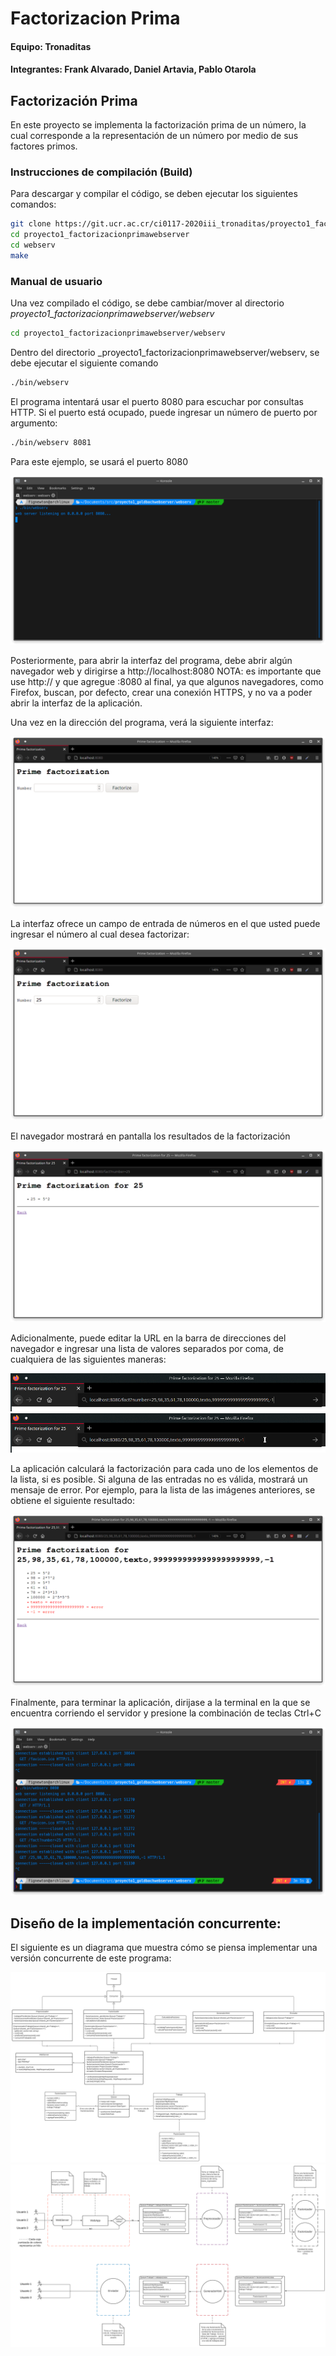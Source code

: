 ﻿# Factorizacion Prima

#### Equipo:  Tronaditas
#### Integrantes: Frank Alvarado, Daniel Artavia, Pablo Otarola

## Factorización Prima
En este proyecto se implementa la factorización prima de un número, la cual corresponde a la representación de un número por medio de sus factores primos.

### Instrucciones de compilación (Build)
Para descargar y compilar el código, se deben ejecutar los siguientes comandos:

```bash
git clone https://git.ucr.ac.cr/ci0117-2020iii_tronaditas/proyecto1_factorizacionprimawebserver.git
cd proyecto1_factorizacionprimawebserver
cd webserv
make
```

### Manual de usuario
Una vez compilado el código, se debe cambiar/mover al directorio _proyecto1_factorizacionprimawebserver/webserv_
```bash
cd proyecto1_factorizacionprimawebserver/webserv
```

Dentro del directorio _proyecto1_factorizacionprimawebserver/webserv, se debe ejecutar el siguiente comando
```bash
./bin/webserv
```

El programa intentará usar el puerto 8080 para escuchar por consultas HTTP. Si el puerto está ocupado, puede ingresar un número de puerto por argumento:
```bash
./bin/webserv 8081
```

Para este ejemplo, se usará el puerto 8080

![Paso 1 - Correr el servidor](Graficos/iniciar_ejecucion.png "Aplicación corriendo en el puerto 8080")

Posteriormente, para abrir la interfaz del programa, debe abrir algún navegador web y dirigirse a http://localhost:8080 NOTA: es importante que use http:// y que agregue :8080 al final, ya que algunos navegadores, como Firefox, buscan, por defecto, crear una conexión HTTPS, y no va a poder abrir la interfaz de la aplicación.

Una vez en la dirección del programa, verá la siguiente interfaz:

![Paso 2 - Acceder a la aplicación](Graficos/pagina_principal.png "Interfaz de la aplicación en el navegador")

La interfaz ofrece un campo de entrada de números en el que usted puede ingresar el número al cual desea factorizar:

![Paso 3 - Ingresar números en la interfaz](Graficos/ingresar_numero.png "Número 25 ingresado para factorizar")

El navegador mostrará en pantalla los resultados de la factorización

![Paso 4 - Resultados de la factorización](Graficos/factorizacion_numero.png "Resultados de la factorización")

Adicionalmente, puede editar la URL en la barra de direcciones del navegador e ingresar una lista de valores separados por coma, de cualquiera de las siguientes maneras:

![Paso 5 - Lista en la barra de direcciones](Graficos/Lista_de_numeros.png "Lista en la barra de direcciones con variables GET")
![Paso 6 - Lista en la barra de direcciones](Graficos/Lista_de_numeros_2.png "Lista en la barra de direcciones")

La aplicación calculará la factorización para cada uno de los elementos de la lista, si es posible. Si alguna de las entradas no es válida, mostrará un mensaje de error. Por ejemplo, para la lista de las imágenes anteriores, se obtiene el siguiente resultado:

![Paso 7 - Resultado de la lista de entradas](Graficos/factorizacion_lista_numeros.png "Resultado generado por la lista de entradas")

Finalmente, para terminar la aplicación, dirijase a la terminal en la que se encuentra corriendo el servidor y presione la combinación de teclas Ctrl+C

![Paso 8 - Terminar el servidor](Graficos/terminar_ejecucion.png "Terminar el servidor")


## Diseño de la implementación concurrente:
El siguiente es un diagrama que muestra cómo se piensa implementar una versión concurrente de este programa:

![Diagrama de clases](Graficos/diagrama_clases.svg "Diagrama de clases del servidor+app")
![Diagrama de actividades](Graficos/diagrama_actividades.svg "Diagrama de actividades del servidor+app")
